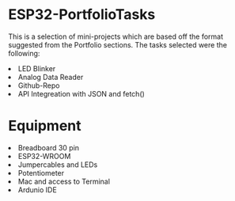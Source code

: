 # ESP32-PortfolioTasks
<p>This is a selection of mini-projects which are based off the format suggested from the Portfolio sections. The tasks selected were the following:</p>
<li>LED Blinker</li>
<li>Analog Data Reader</li>
<li>Github-Repo</li>
<li>API Integreation with JSON and fetch()</li>
<h1>Equipment</h1>
<li>Breadboard 30 pin</li>
<li>ESP32-WROOM</li>
<li>Jumpercables and LEDs</li>
<li>Potentiometer</li>
<li>Mac and access to Terminal</li>
<li>Ardunio IDE</li>
